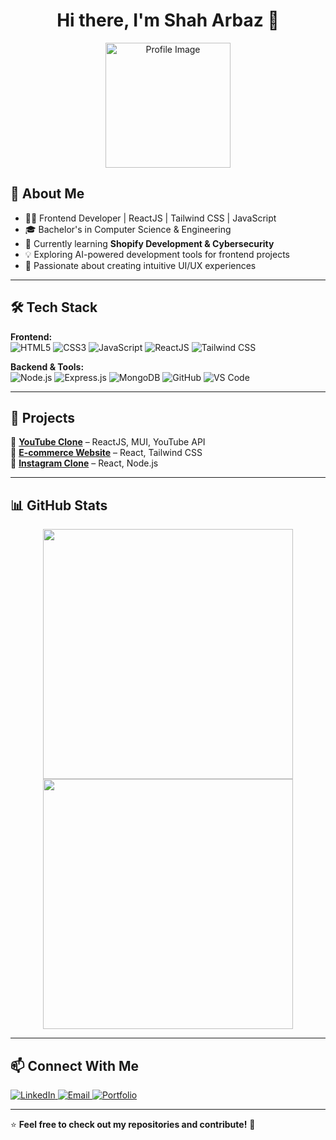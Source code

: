 <h1 align="center">Hi there, I'm Shah Arbaz 👋</h1>
<p align="center">
  <img src="https://github.com/shaharbaz.png" width="200" alt="Profile Image">
</p>

## 🚀 About Me
- 👨‍💻 Frontend Developer | ReactJS | Tailwind CSS | JavaScript
- 🎓 Bachelor's in Computer Science & Engineering
- 🌱 Currently learning **Shopify Development & Cybersecurity**
- 💡 Exploring AI-powered development tools for frontend projects
- 📌 Passionate about creating intuitive UI/UX experiences

---

## 🛠️ Tech Stack
**Frontend:**  
![HTML5](https://img.shields.io/badge/HTML5-E34F26?style=flat&logo=html5&logoColor=white)
![CSS3](https://img.shields.io/badge/CSS3-1572B6?style=flat&logo=css3&logoColor=white)
![JavaScript](https://img.shields.io/badge/JavaScript-F7DF1E?style=flat&logo=javascript&logoColor=black)
![ReactJS](https://img.shields.io/badge/React-61DAFB?style=flat&logo=react&logoColor=black)
![Tailwind CSS](https://img.shields.io/badge/TailwindCSS-38B2AC?style=flat&logo=tailwind-css&logoColor=white)

**Backend & Tools:**  
![Node.js](https://img.shields.io/badge/Node.js-339933?style=flat&logo=node.js&logoColor=white)
![Express.js](https://img.shields.io/badge/Express.js-000000?style=flat&logo=express&logoColor=white)
![MongoDB](https://img.shields.io/badge/MongoDB-4EA94B?style=flat&logo=mongodb&logoColor=white)
![GitHub](https://img.shields.io/badge/GitHub-181717?style=flat&logo=github&logoColor=white)
![VS Code](https://img.shields.io/badge/VSCode-007ACC?style=flat&logo=visual-studio-code&logoColor=white)

---

## 📌 Projects
🔹 **[YouTube Clone](https://github.com/shaharbaz/youtube-clone)** – ReactJS, MUI, YouTube API  
🔹 **[E-commerce Website](https://github.com/shaharbaz/ecommerce-site)** – React, Tailwind CSS  
🔹 **[Instagram Clone](https://github.com/shaharbaz/insta-clone)** – React, Node.js  

---

## 📊 GitHub Stats
<p align="center">
  <img src="https://github-readme-stats.vercel.app/api?username=shaharbaz&show_icons=true&theme=radical" width="400">
  <img src="https://github-readme-streak-stats.herokuapp.com/?user=shaharbaz&theme=radical" width="400">
</p>

---

## 📫 Connect With Me
<p align="left">
  <a href="https://www.linkedin.com/in/shaharbaz" target="_blank">
    <img src="https://img.shields.io/badge/LinkedIn-blue?style=flat&logo=linkedin&logoColor=white" alt="LinkedIn">
  </a>
  <a href="mailto:shaharbaz@example.com">
    <img src="https://img.shields.io/badge/Gmail-red?style=flat&logo=gmail&logoColor=white" alt="Email">
  </a>
  <a href="https://portfolio-shaharbaz.vercel.app/" target="_blank">
    <img src="https://img.shields.io/badge/Portfolio-000?style=flat&logo=vercel&logoColor=white" alt="Portfolio">
  </a>
</p>

---

⭐ **Feel free to check out my repositories and contribute!** 🚀  
